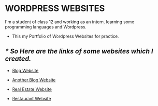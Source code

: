 # WORDPRESS WEBSITES
I'm a student of class 12 and working as an intern, learning some programming languages and Wordpress.

- This my Portfolio of Wordpress Websites for practice.

## _\* So Here are the links of some websites which I created._

- [Blog Website](https://github.com/mghazidev/Wordpress_Websites/tree/main/blogwebsite)

- [Another Blog Website](https://github.com/mghazidev/Wordpress_Websites/tree/main/blog)

- [Real Estate Website](https://github.com/mghazidev/Wordpress_Websites/tree/main/real-estate)

- [Restaurant Website](https://github.com/mghazidev/Wordpress_Websites/tree/main/restaurant)

